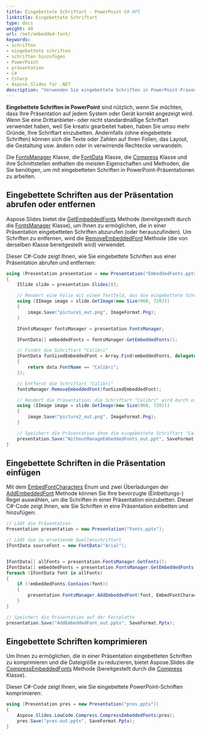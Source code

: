 ```yaml
---
title: Eingebettete Schriftart - PowerPoint C# API
linktitle: Eingebettete Schriftart
type: docs
weight: 40
url: /net/embedded-font/
keywords:
- schriften
- eingebettete schriften
- schriften hinzufügen
- PowerPoint
- präsentation
- C#
- Csharp
- Aspose.Slides für .NET
description: "Verwenden Sie eingebettete Schriften in PowerPoint-Präsentationen in C# oder .NET"
---
```


**Eingebettete Schriften in PowerPoint** sind nützlich, wenn Sie möchten, dass Ihre Präsentation auf jedem System oder Gerät korrekt angezeigt wird. Wenn Sie eine Drittanbieter- oder nicht standardmäßige Schriftart verwendet haben, weil Sie kreativ gearbeitet haben, haben Sie umso mehr Gründe, Ihre Schriftart einzubetten. Andernfalls (ohne eingebettete Schriften) können sich die Texte oder Zahlen auf Ihren Folien, das Layout, die Gestaltung usw. ändern oder in verwirrende Rechtecke verwandeln.

Die [FontsManager](https://reference.aspose.com/slides/net/aspose.slides/fontsmanager/) Klasse, die [FontData](https://reference.aspose.com/slides/net/aspose.slides/fontdata/) Klasse, die [Compress](https://reference.aspose.com/slides/net/aspose.slides.lowcode/compress/) Klasse und ihre Schnittstellen enthalten die meisten Eigenschaften und Methoden, die Sie benötigen, um mit eingebetteten Schriften in PowerPoint-Präsentationen zu arbeiten.

## **Eingebettete Schriften aus der Präsentation abrufen oder entfernen**

Aspose.Slides bietet die [GetEmbeddedFonts](https://reference.aspose.com/slides/net/aspose.slides/fontsmanager/getembeddedfonts) Methode (bereitgestellt durch die [FontsManager](https://reference.aspose.com/slides/net/aspose.slides/fontsmanager/) Klasse), um Ihnen zu ermöglichen, die in einer Präsentation eingebetteten Schriften abzurufen (oder herauszufinden). Um Schriften zu entfernen, wird die [RemoveEmbeddedFont](https://reference.aspose.com/slides/net/aspose.slides/fontsmanager/removeembeddedfont) Methode (die von derselben Klasse bereitgestellt wird) verwendet.

Dieser C#-Code zeigt Ihnen, wie Sie eingebettete Schriften aus einer Präsentation abrufen und entfernen:

```c#
using (Presentation presentation = new Presentation("EmbeddedFonts.pptx"))
{
    ISlide slide = presentation.Slides[0];

    // Rendert eine Folie mit einem Textfeld, das die eingebettete Schriftart "FunSized" verwendet
    using (IImage image = slide.GetImage(new Size(960, 720)))
    {
        image.Save("picture1_out.png", ImageFormat.Png);
    }

    IFontsManager fontsManager = presentation.FontsManager;

    IFontData[] embeddedFonts = fontsManager.GetEmbeddedFonts();

    // Findet die Schriftart "Calibri"
    IFontData funSizedEmbeddedFont = Array.Find(embeddedFonts, delegate (IFontData data)
    {
        return data.FontName == "Calibri";
    });

    // Entfernt die Schriftart "Calibri"
    fontsManager.RemoveEmbeddedFont(funSizedEmbeddedFont);

    // Rendert die Präsentation; die Schriftart "Calibri" wird durch eine vorhandene ersetzt
    using (IImage image = slide.GetImage(new Size(960, 720)))
    {
        image.Save("picture2_out.png", ImageFormat.Png);
    }

    // Speichert die Präsentation ohne die eingebettete Schriftart "Calibri" auf der Festplatte
    presentation.Save("WithoutManageEmbeddedFonts_out.ppt", SaveFormat.Ppt);
}
```

## **Eingebettete Schriften in die Präsentation einfügen**
Mit dem [EmbedFontCharacters](https://reference.aspose.com/slides/net/aspose.slides.export/embedfontcharacters/) Enum und zwei Überladungen der [AddEmbeddedFont](https://reference.aspose.com/slides/net/aspose.slides/fontsmanager/addembeddedfont/) Methode können Sie Ihre bevorzugte (Einbettungs-) Regel auswählen, um die Schriften in einer Präsentation einzubetten. Dieser C#-Code zeigt Ihnen, wie Sie Schriften in eine Präsentation einbetten und hinzufügen:

```c#
// Lädt die Präsentation
Presentation presentation = new Presentation("Fonts.pptx");

// Lädt die zu ersetzende Quellenschriftart
IFontData sourceFont = new FontData("Arial");


IFontData[] allFonts = presentation.FontsManager.GetFonts();
IFontData[] embeddedFonts = presentation.FontsManager.GetEmbeddedFonts();
foreach (IFontData font in allFonts)
{
    if (!embeddedFonts.Contains(font))
    {
        presentation.FontsManager.AddEmbeddedFont(font, EmbedFontCharacters.All);
    }
}

// Speichert die Präsentation auf der Festplatte
presentation.Save("AddEmbeddedFont_out.pptx", SaveFormat.Pptx);
```

## **Eingebettete Schriften komprimieren**

Um Ihnen zu ermöglichen, die in einer Präsentation eingebetteten Schriften zu komprimieren und die Dateigröße zu reduzieren, bietet Aspose.Slides die [CompressEmbeddedFonts](https://reference.aspose.com/slides/net/aspose.slides.lowcode/compress/compressembeddedfonts/) Methode (bereitgestellt durch die [Compress](https://reference.aspose.com/slides/net/aspose.slides.lowcode/compress/) Klasse).

Dieser C#-Code zeigt Ihnen, wie Sie eingebettete PowerPoint-Schriften komprimieren:

```c#
using (Presentation pres = new Presentation("pres.pptx"))
{
    Aspose.Slides.LowCode.Compress.CompressEmbeddedFonts(pres);
    pres.Save("pres-out.pptx", SaveFormat.Pptx);
}
```